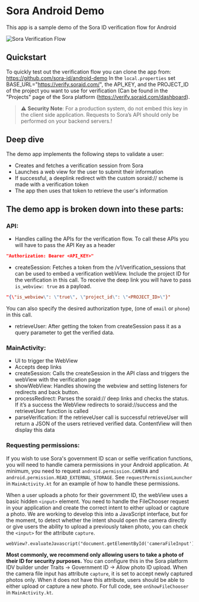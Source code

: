 # Sora Android Demo
This app is a sample demo of the Sora ID verification flow for Android

![Sora Verification Flow](https://files.readme.io/42b1ba6-Simulator_Screen_Shot_-_iPhone_X_15.2_-_2022-04-12_at_13.11.04_copy.png)

## Quickstart
To quickly test out the verification flow you can clone the app from:
https://github.com/sora-id/android-demo
In the `local.properties` set BASE_URL="https://verify.soraid.com/", the API_KEY, and the PROJECT_ID of the project you want to use for verification (Can be found in the "Projects" page of the Sora platform (https://verify.soraid.com/dashboard).

> ⚠️ **Security Note**: For a production system, do not embed this key in the client side application. Requests to Sora’s API should only be performed on your backend servers.!

## Deep dive
The demo app implements the following steps to validate a user:
 - Creates and fetches a verification session from Sora
 - Launches a web view for the user to submit their information
 - If successful, a deeplink redirect with the custom soraid:// scheme is made with a verification token
 - The app then uses that token to retrieve the user's information

## The demo app is broken down into these parts:

### API:
- Handles calling the APIs for the verification flow. To call these APIs you will have to pass the API Key as a header
```json
"Authorization: Bearer <API_KEY>"
```
- createSession: Fetches a token from the /v1/verification_sessions that can be used to embed a verification webView. Include the project ID for the verification in this call. To receive the deep link you will have to pass `is_webview: true` as a payload.
```json
"{\"is_webview\": \"true\", \"project_id\": \"<PROJECT_ID>\"}"
```
You can also specify the desired authorization type, (one of `email` or `phone`) in this call. 
- retrieveUser: After getting the token from createSession pass it as a query parameter to get the verified data.

### MainActivity:
- UI to trigger the WebView
- Accepts deep links
- createSession: Calls the createSession in the API class and triggers the webView with the verification page
- showWebView: Handles showing the webview and setting listeners for redirects and back button.
- processRedirect: Parses the soraid:// deep links and checks the status. If it’s a success the WebView redirects to soraid://success and the retrieveUser function is called
- parseVerification: If the retrieveUser call is successful retrieveUser  will return a JSON of the users retrieved verified data. ContentView will then display this data

### Requesting permissions:
If you wish to use Sora's government ID scan or selfie verification functions, you will need to handle camera permissions in your Android application. At minimum, you need to request `android.permission.CAMERA` and `android.permission.READ_EXTERNAL_STORAGE`. See `requestPermissionLauncher` in `MainActivity.kt` for an example of how to handle these permissions.

When a user uploads a photo for their government ID, the webView uses a basic hidden `<input>` element. You need to handle the FileChooser request in your application and create the correct intent to either upload or capture a photo. We are working to develop this into a JavaScript interface, but for the moment, to detect whether the intent should open the camera directly or give users the ability to upload a previously taken photo, you can check the `<input>` for the attribute `capture`. 
```
webView?.evaluateJavascript("document.getElementById('cameraFileInput').hasAttribute('capture')")
```
**Most commonly, we recommend only allowing users to take a photo of their ID for security purposes.** You can configure this in the Sora platform IDV builder under Traits -> Government ID -> Allow photo ID upload. When the camera file input has attribute `capture`, it is set to accept newly captured photos only. When it does not have this attribute, users should be able to either upload or capture a new photo. For full code, see `onShowFileChooser` in `MainActivity.kt`. 
